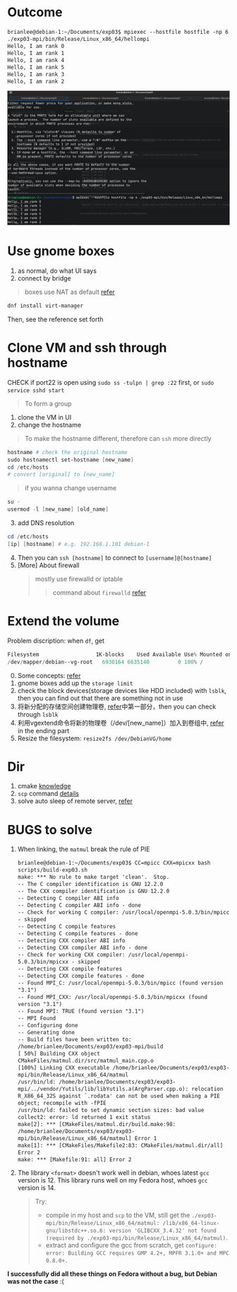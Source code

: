 # Outcome
```shell
brianlee@debian-1:~/Documents/exp03$ mpiexec --hostfile hostfile -np 6 ./exp03-mpi/bin/Release/Linux_x86_64/hellompi
Hello, I am rank 0
Hello, I am rank 1
Hello, I am rank 4
Hello, I am rank 5
Hello, I am rank 3
Hello, I am rank 2
```
![](https://github.com/lshAlgorithm/configure/blob/main/photos/openmpi.png)

# Use gnome boxes
1. as normal, do what UI says
2. connect by bridge
> boxes use NAT as default
[refer](https://blog.agchapman.com/configuring-gnome-boxes-vms-using-virt-manager/)
```powershell
dnf install virt-manager
```
Then, see the reference set forth

# Clone VM and ssh through hostname
CHECK if port22 is open using `sudo ss -tulpn | grep :22` first, or `sudo service sshd start`
> To form a group
1. clone the VM in UI
2. change the hostname
> To make the hostname different, therefore can `ssh` more directly
```powershell
hostname # check the original hostname
sudo hostnamectl set-hostname [new_name]
cd /etc/hosts
# convert [original] to [new_name]
```
> if you wanna change username
```powershell
su -
usermod -l [new_name] [old_name]
```
3. add DNS resolution
```powershell
cd /etc/hosts
[ip] [hostname] # e.g. 192.168.1.101 debian-1
```
4. Then you can `ssh [hostname]` to connect to `[username]@[hostname]`
5. [More] About firewall
   > mostly use firewalld or iptable
   >> command about `firewalld` [refer](https://www.jianshu.com/p/e0fdecfcee4b)

# Extend the volume
Problem discription: when `df`, get 
```powershell
Filesystem                  1K-blocks    Used Available Use% Mounted on
/dev/mapper/debian--vg-root   6930164 6635140         0 100% /
```
0. Some concepts: [refer](https://www.cnblogs.com/stragon/p/5806388.html)
1. gnome boxes add up the `storage limit`
2. check the block devices(storage devices like HDD included) with `lsblk`, then you can find out that there are something not in use
3. 将新分配的存储空间创建物理卷, [refer](https://blog.csdn.net/weixin_49042937/article/details/116231803)中第一部分，then you can check through `lsblk`
4. 利用vgextend命令将新的物理卷（/dev/[new_name]）加入到卷组中, [refer](https://www.cnblogs.com/stragon/p/5806388.html) in the ending part
5. Resize the filesystem: `resize2fs /dev/DebianVG/home`

# Dir
1. cmake [knowledge](https://cloud.tencent.com/developer/article/1635620)
2. `scp` command [details](https://www.xiexianbin.cn/linux/ssh/scp/index.html)
3. solve auto sleep of remote server, [refer](https://blog.csdn.net/bandaoyu/article/details/116999236)

# BUGS to solve
1. When linking, the `matmul` break the rule of PIE
   ```
   brianlee@debian-1:~/Documents/exp03$ CC=mpicc CXX=mpicxx bash scripts/build-exp03.sh
   make: *** No rule to make target 'clean'.  Stop.
   -- The C compiler identification is GNU 12.2.0
   -- The CXX compiler identification is GNU 12.2.0
   -- Detecting C compiler ABI info
   -- Detecting C compiler ABI info - done
   -- Check for working C compiler: /usr/local/openmpi-5.0.3/bin/mpicc - skipped
   -- Detecting C compile features
   -- Detecting C compile features - done
   -- Detecting CXX compiler ABI info
   -- Detecting CXX compiler ABI info - done
   -- Check for working CXX compiler: /usr/local/openmpi-5.0.3/bin/mpicxx - skipped
   -- Detecting CXX compile features
   -- Detecting CXX compile features - done
   -- Found MPI_C: /usr/local/openmpi-5.0.3/bin/mpicc (found version "3.1") 
   -- Found MPI_CXX: /usr/local/openmpi-5.0.3/bin/mpicxx (found version "3.1") 
   -- Found MPI: TRUE (found version "3.1")  
   -- MPI Found
   -- Configuring done
   -- Generating done
   -- Build files have been written to: /home/brianlee/Documents/exp03/exp03-mpi/build
   [ 50%] Building CXX object CMakeFiles/matmul.dir/src/matmul_main.cpp.o
   [100%] Linking CXX executable /home/brianlee/Documents/exp03/exp03-mpi/bin/Release/Linux_x86_64/matmul
   /usr/bin/ld: /home/brianlee/Documents/exp03/exp03-mpi/../vendor/Yutils/lib/libYutils.a(ArgParser.cpp.o): relocation R_X86_64_32S against `.rodata' can not be used when making a PIE object; recompile with -fPIE
   /usr/bin/ld: failed to set dynamic section sizes: bad value
   collect2: error: ld returned 1 exit status
   make[2]: *** [CMakeFiles/matmul.dir/build.make:98: /home/brianlee/Documents/exp03/exp03-mpi/bin/Release/Linux_x86_64/matmul] Error 1
   make[1]: *** [CMakeFiles/Makefile2:83: CMakeFiles/matmul.dir/all] Error 2
   make: *** [Makefile:91: all] Error 2
   ```

2. The library `<format>` doesn't work well in debian, whoes latest `gcc` version is 12. This library runs well on my Fedora host, whoes `gcc` version is 14.

   > Try:
   > * compile in my host and `scp` to the VM, still get the `./exp03-mpi/bin/Release/Linux_x86_64/matmul: /lib/x86_64-linux-gnu/libstdc++.so.6: version 'GLIBCXX_3.4.32' not found (required by ./exp03-mpi/bin/Release/Linux_x86_64/matmul)`.
   > * extract and configure the gcc from scratch, get `configure: error: Building GCC requires GMP 4.2+, MPFR 3.1.0+ and MPC 0.8.0+.`

**I successfully did all these things on Fedora without a bug, but Debian was not the case** :(
